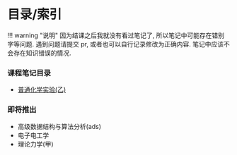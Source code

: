 # 目录/索引

!!! warning "说明"
	因为结课之后我就没有看过笔记了, 所以笔记中可能存在错别字等问题. 遇到问题请提交 pr, 或者也可以自行记录修改为正确内容. 笔记中应该不会存在知识错误的情况.

### 课程笔记目录

- [普通化学实验(乙)](专业课程/普化实验(乙))

### 即将推出

- 高级数据结构与算法分析(ads)
- 电子电工学
- 理论力学(甲)